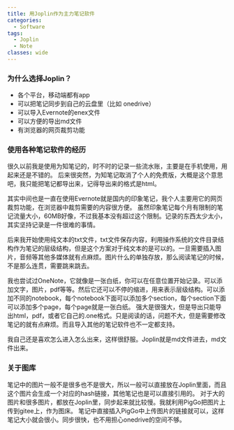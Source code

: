 ```yaml
---
title: 用Joplin作为主力笔记软件
categories:
  - Software
tags:
  - Joplin
  - Note
classes: wide
---
```

### 为什么选择Joplin？

- 各个平台，移动端都有app
- 可以把笔记同步到自己的云盘里（比如 onedrive）
- 可以导入Evernote的enex文件
- 可以方便的导出md文件
- 有浏览器的网页裁剪功能

### 使用各种笔记软件的经历

很久以前我是使用为知笔记的，时不时的记录一些流水账，主要是在手机使用，用起来还是不错的。
后来很突然，为知笔记取消了个人的免费版，大概是这个意思吧，我只能把笔记都导出来，记得导出来的格式是html。

其实中间也是一直在使用Evernote就是国内的印象笔记，我个人主要用它的网页裁剪功能，在浏览器中裁剪需要的内容很方便。
虽然印象笔记每个月有限制的笔记流量大小，60MB好像，不过我基本没有超过这个限制。记录的东西太少太小，其实坚持记录是一件很难的事情。

后来我开始使用纯文本的txt文件，txt文件保存内容，利用操作系统的文件目录结构作为笔记的层级结构，但是这个方案对于纯文本的是可以的。一旦需要插入图片，音频等其他多媒体就有点麻烦。图片什么的单独存放，那么阅读笔记的时候，不是那么连贯，需要跳来跳去。

我也尝试过OneNote，它就像是一张白纸，你可以在任意位置开始记录。可以添加文字，图片，pdf等等。然后它还可以不停的缩进，用来表示层级结构。可以添加不同的notebook，每个notebook下面可以添加多个section，每个section下面可以添加多个page，每个page就是一张白纸。
强大是很强大，但是导出只能导出html，pdf，或者它自己的.one格式。只是阅读的话，问题不大，但是需要修改笔记的就有点麻烦。而且导入其他的笔记软件也不一定都支持。

我自己还是喜欢怎么进入怎么出来，这样很舒服。Joplin就是md文件进去，md文件出来。

### 关于图库

笔记中的图片一般不是很多也不是很大，所以一般可以直接放在Joplin里面，而且这个图片会生成一个对应的hash链接，其他笔记也是可以直接引用的。
对于大的图片和很多图片，都放在Joplin里，同步起来就比较慢。我就利用PigGo把图片上传到gitee上，作为图床。
笔记中直接插入PigGo中上传图片的链接就可以，这样笔记大小就会很小。同步很快，也不用担心onedrive的空间不够。

